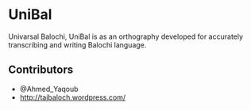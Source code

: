 UniBal
======

Univarsal Balochi, UniBal is as an orthography developed for accurately transcribing and writing Balochi language.

Contributors
---

- @Ahmed_Yaqoub 
- http://tajbaloch.wordpress.com/
